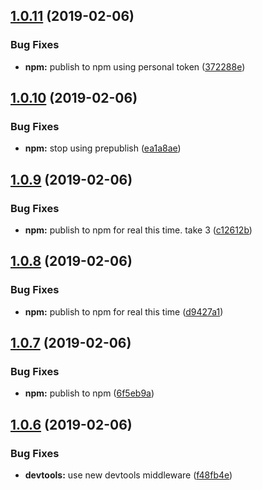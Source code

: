 ## [1.0.11](https://github.com/ClearC2/c2-redux/compare/v1.0.10...v1.0.11) (2019-02-06)


### Bug Fixes

* **npm:** publish to npm using personal token ([372288e](https://github.com/ClearC2/c2-redux/commit/372288e))

## [1.0.10](https://github.com/ClearC2/c2-redux/compare/v1.0.9...v1.0.10) (2019-02-06)


### Bug Fixes

* **npm:** stop using prepublish ([ea1a8ae](https://github.com/ClearC2/c2-redux/commit/ea1a8ae))

## [1.0.9](https://github.com/ClearC2/c2-redux/compare/v1.0.8...v1.0.9) (2019-02-06)


### Bug Fixes

* **npm:** publish to npm for real this time. take 3 ([c12612b](https://github.com/ClearC2/c2-redux/commit/c12612b))

## [1.0.8](https://github.com/ClearC2/c2-redux/compare/v1.0.7...v1.0.8) (2019-02-06)


### Bug Fixes

* **npm:** publish to npm for real this time ([d9427a1](https://github.com/ClearC2/c2-redux/commit/d9427a1))

## [1.0.7](https://github.com/ClearC2/c2-redux/compare/v1.0.6...v1.0.7) (2019-02-06)


### Bug Fixes

* **npm:** publish to npm ([6f5eb9a](https://github.com/ClearC2/c2-redux/commit/6f5eb9a))

## [1.0.6](https://github.com/ClearC2/c2-redux/compare/v1.0.5...v1.0.6) (2019-02-06)


### Bug Fixes

* **devtools:** use new devtools middleware ([f48fb4e](https://github.com/ClearC2/c2-redux/commit/f48fb4e))
